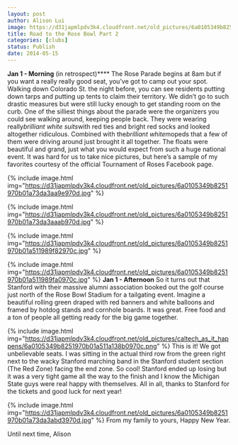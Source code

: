 ```yaml
---
layout: post
author: Alison Lui
image: https://d31japmlpdv3k4.cloudfront.net/old_pictures/6a0105349b8251970b01a511989f73970c.jpg
title: Road to the Rose Bowl Part 2 
categories: [clubs]
status: Publish
date: 2014-05-15
---
```


**Jan 1 - Morning** (in retrospect)****
The Rose Parade begins at 8am but if you want a really really good seat, you’ve got to camp out your spot. Walking down Colorado St. the night before, you can see residents putting down tarps and putting up tents to claim their territory. We didn’t go to such drastic measures but were still lucky enough to get standing room on the curb. One of the silliest things about the parade were the organizers you could see walking around, keeping people back. They were wearing really*brilliant white suits*with red ties and bright red socks and looked altogether ridiculous. Combined with the*brilliant white*mopeds that a few of them were driving around just brought it all together. The floats were beautiful and grand, just what you would expect from such a huge national event. It was hard for us to take nice pictures, but here’s a sample of my favorites courtesy of the official Tournament of Roses Facebook page.


{% include image.html img="https://d31japmlpdv3k4.cloudfront.net/old_pictures/6a0105349b8251970b01a73da3aa9e970d.jpg" %}

{% include image.html img="https://d31japmlpdv3k4.cloudfront.net/old_pictures/6a0105349b8251970b01a73da3aaab970d.jpg" %}

{% include image.html img="https://d31japmlpdv3k4.cloudfront.net/old_pictures/6a0105349b8251970b01a511989f82970c.jpg" %}

{% include image.html img="https://d31japmlpdv3k4.cloudfront.net/old_pictures/6a0105349b8251970b01a511989fa0970c.jpg" %}
**Jan 1 - Afternoon**
So it turns out that Stanford with their massive alumni association booked out the golf course just north of the Rose Bowl Stadium for a tailgating event. Imagine a beautiful rolling green draped with red banners and white balloons and framed by hotdog stands and cornhole boards. It was great. Free food and a ton of people all getting ready for the big game together.


{% include image.html img="https://d31japmlpdv3k4.cloudfront.net/old_pictures/caltech_as_it_happens/6a0105349b8251970b01a511a138b0970c.png" %}
This is it! We got unbelievable seats. I was sitting in the actual third row from the green right next to the wacky Stanford marching band in the Stanford student section (The Red Zone) facing the end zone. So cool! Stanford ended up losing but it was a very tight game all the way to the finish and I know the Michigan State guys were real happy with themselves. All in all, thanks to Stanford for the tickets and good luck for next year!


{% include image.html img="https://d31japmlpdv3k4.cloudfront.net/old_pictures/6a0105349b8251970b01a73da3abd3970d.jpg" %}
From my family to yours, Happy New Year.

Until next time,
Alison
